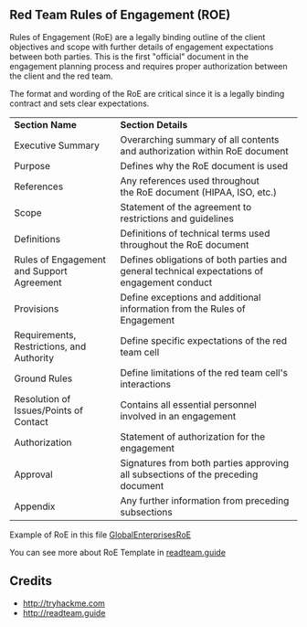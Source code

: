## Red Team Rules of Engagement (ROE)

<p>Rules of Engagement (RoE) are a legally binding outline of the client objectives and scope with further details of engagement expectations between both parties. This is the first "official" document in the engagement planning process and requires proper authorization between the client and the red team.</p>

<p>The format and wording of the RoE are critical since it is a legally binding contract and sets clear expectations.</p>

<table class="table table-bordered"><tbody><tr><td><b>Section Name</b></td><td><b>Section Details</b></td></tr><tr><td>Executive Summary</td><td>Overarching summary of all contents and authorization within&nbsp;RoE&nbsp;document<br></td></tr><tr><td>Purpose</td><td>Defines why the&nbsp;RoE&nbsp;document is used</td></tr><tr><td>References</td><td>Any references used throughout the&nbsp;RoE&nbsp;document (HIPAA,&nbsp;ISO, etc.)<br></td></tr><tr><td>Scope</td><td>Statement of the agreement to restrictions and guidelines<br></td></tr><tr><td>Definitions</td><td>Definitions of technical terms used throughout the&nbsp;RoE&nbsp;document<br></td></tr><tr><td>Rules of Engagement and Support Agreement</td><td>Defines obligations of both parties and general technical expectations of engagement conduct<br></td></tr><tr><td>Provisions</td><td>Define exceptions and additional information from the Rules of Engagement<br></td></tr><tr><td>Requirements, Restrictions, and Authority&nbsp;</td><td>Define specific expectations of the red team cell<br></td></tr><tr><td>Ground Rules</td><td>Define limitations of the red team cell's interactions<br></td></tr><tr><td>Resolution of Issues/Points of Contact</td><td>Contains all essential personnel involved in an engagement<br></td></tr><tr><td>Authorization</td><td>Statement of authorization for the engagement<br></td></tr><tr><td>Approval&nbsp;</td><td>Signatures from both parties approving all subsections of the preceding document<br></td></tr><tr><td>Appendix</td><td>Any further information from preceding subsections<br></td></tr></tbody></table>

Example of RoE in this file [GlobalEnterprisesRoE](./assets/roe/GlobalEnterprisesRoE.pdf)

You can see more about RoE Template in [readteam.guide](https://redteam.guide/docs/templates/roe_template/)

## Credits

- http://tryhackme.com
- http://readteam.guide
